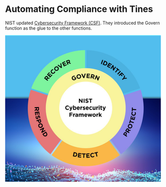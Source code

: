 # Automating Compliance with Tines
NIST updated [Cybersecurity Framework (CSF)](https://www.nist.gov/cyberframework).  They introduced the Govern function as the glue to the other functions.

<img src="./images/NIST-Functions.png">